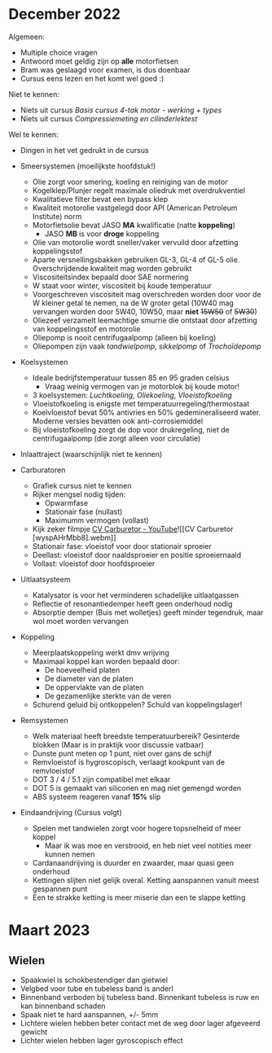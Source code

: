 
# December 2022
Algemeen:
- Multiple choice vragen
- Antwoord moet geldig zijn op **alle** motorfietsen
- Bram was geslaagd voor examen, is dus doenbaar
- Cursus eens lezen en het komt wel goed :)

Niet te kennen:
- Niets uit cursus *Basis cursus 4-tak motor - werking + types*
- Niets uit cursus *Compressiemeting en cilinderlektest*

Wel te kennen:
- Dingen in het vet gedrukt in de cursus
- Smeersystemen (moeilijkste hoofdstuk!)
	- Olie zorgt voor smering, koeling en reiniging van de motor
	- Kogelklep/Plunjer regelt maximale oliedruk met overdrukventiel
	- Kwalitatieve filter bevat een bypass klep
	- Kwaliteit motorolie vastgelegd door API (American Petroleum Institute) norm
	- Motorfietsolie bevat JASO **MA** kwalificatie (natte **koppeling**)
		- JASO **MB** is voor **droge** koppeling
	- Olie van motorolie wordt sneller/vaker vervuild door afzetting koppelingsstof
	- Aparte versnellingsbakken gebruiken GL-3, GL-4 of GL-5 olie. Overschrijdende kwaliteit mag worden gebruikt
	- Viscositeitsindex bepaald door SAE normering
	- W staat voor winter, viscositeit bij koude temperatuur
	- Voorgeschreven viscositeit mag overschreden worden door voor de W kleiner getal te nemen, na de W groter getal (10W40 mag vervangen worden door 5W40, 10W50, maar **niet** ~~15W50~~ of ~~5W30~~)
	- Oliezeef verzamelt leemachtige smurrie die ontstaat door afzetting van koppelingsstof en motorolie
	- Oliepomp is nooit centrifugaalpomp (alleen bij koeling)
	- Oliepompen zijn vaak *tandwielpomp*, *sikkelpomp* of *Trochoïdepomp*
	
- Koelsystemen
	- Ideale bedrijfstemperatuur tussen 85 en 95 graden celsius
		- Vraag weinig vermogen van je motorblok bij koude motor!
	- 3 koelsystemen: *Luchtkoeling*, *Oliekoeling*, *Vloeistofkoeling*
	- Vloeistofkoeling is enigste met temperatuurregeling/thermostaat
	- Koelvloeistof bevat 50% antivries en 50% gedemineraliseerd water. Moderne versies bevatten ook anti-corrosiemiddel
	- Bij vloeistofkoeling zorgt de dop voor drukregeling, niet de centrifugaalpomp (die zorgt alleen voor circulatie)

- Inlaattraject (waarschijnlijk niet te kennen)
- Carburatoren
	- Grafiek cursus niet te kennen
	- Rijker mengsel nodig tijden:
		- Opwarmfase
		- Stationair fase (nullast)
		- Maximumm vermogen (vollast)
	- Kijk zeker filmpje [CV Carburetor - YouTube](https://www.youtube.com/watch?v=wyspAHrMbb8)![[CV Carburetor [wyspAHrMbb8].webm]]
	- Stationair fase: vloeistof voor door stationair sproeier
	- Deellast: vloeistof door naaldsproeier en positie sproeiernaald
	- Vollast: vloeistof door hoofdsproeier

- Uitlaatsysteem
	- Katalysator is voor het verminderen schadelijke uitlaatgassen
	- Reflectie of resonantiedemper heeft geen onderhoud nodig
	- Absorptie demper (Buis met wolletjes) geeft minder tegendruk, maar wol moet worden vervangen
- Koppeling
	- Meerplaatskoppeling werkt dmv wrijving
	- Maximaal koppel kan worden bepaald door:
		- De hoeveelheid platen
		- De diameter van de platen
		- De oppervlakte van de platen
		- De gezamenlijke sterkte van de veren
	- Schurend geluid bij ontkoppelen? Schuld van koppelingslager!
- Remsystemen
	- Welk materiaal heeft breedste temperatuurbereik? Gesinterde blokken
	(Maar is in praktijk voor discussie vatbaar)
	- Dunste punt meten op 1 punt, niet over gans de schijf
	- Remvloeistof is hygroscopisch, verlaagt kookpunt van de remvloeistof
	- DOT 3 / 4 / 5.1 zijn compatibel met elkaar
	- DOT 5 is gemaakt van siliconen en mag niet gemengd worden
	- ABS systeem reageren vanaf **15%** slip

- Eindaandrijving (Cursus volgt) 
	- Spelen met tandwielen zorgt voor hogere topsnelheid of meer koppel
		- Maar ik was moe en verstrooid, en heb niet veel notities meer kunnen nemen
	- Cardanaandrijving is duurder en zwaarder, maar quasi geen onderhoud
	- Kettingen slijten niet gelijk overal. Ketting aanspannen vanuit meest gespannen punt
	- Een te strakke ketting is meer miserie dan een te slappe ketting



# Maart 2023
## Wielen
- Spaakwiel is schokbestendiger dan gietwiel
- Velgbed voor tube en tubeless band is anderl
- Binnenband verboden bij tubeless band. Binnenkant tubeless is ruw en kan binnenband schaden
- Spaak niet te hard aanspannen, +/- 5mm
- Lichtere wielen hebben beter contact met de weg door lager afgeveerd gewicht
- Lichter wielen hebben lager gyroscopisch effect

